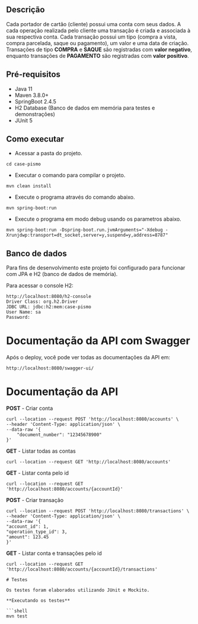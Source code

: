 ## Descrição

Cada portador de cartão (cliente) possui uma conta com seus dados.
A cada operação realizada pelo cliente uma transação é criada e associada à sua  respectiva conta.
Cada transação possui um tipo (compra a vista, compra parcelada, saque ou pagamento), um valor e uma data de criação.
Transações de tipo **COMPRA** e **SAQUE** são registradas com **valor negativo**, enquanto transações de **PAGAMENTO** são registradas com **valor positivo**.

## Pré-requisitos

- Java 11
- Maven 3.8.0+ 
- SpringBoot 2.4.5
- H2 Database (Banco de dados em memória para testes e demonstrações)
- JUnit 5

## Como executar

- Acessar a pasta do projeto.

```shell
cd case-pismo
```

- Executar o comando para compilar o projeto. 

```shell
mvn clean install
```

- Execute o programa através do comando abaixo.

```shell
mvn spring-boot:run
```

- Execute o programa em modo debug usando os parametros abaixo.

```shell
mvn spring-boot:run -Dspring-boot.run.jvmArguments="-Xdebug -Xrunjdwp:transport=dt_socket,server=y,suspend=y,address=8787"
```

## Banco de dados

Para fins de desenvolvimento este projeto foi configurado para funcionar com JPA e H2 (banco de dados de memória).

Para acessar o console H2:

```shell
http://localhost:8080/h2-console
Driver Class: org.h2.Driver
JDBC URL: jdbc:h2:mem:case-pismo
User Name: sa
Password: 
```

# Documentação da API com Swagger

Após o deploy, você pode ver todas as documentações da API em:

```shell
http://localhost:8080/swagger-ui/ 
```

# Documentação da API

**POST** - Criar conta
```shell
curl --location --request POST 'http://localhost:8080/accounts' \
--header 'Content-Type: application/json' \
--data-raw '{
    "document_number": "12345678900"
}'
```

**GET** - Listar todas as contas
```shell
curl --location --request GET 'http://localhost:8080/accounts'
```

**GET** - Listar conta pelo id
```shell
curl --location --request GET 'http://localhost:8080/accounts/{accountId}'
```

**POST** - Criar transação
```shell
curl --location --request POST 'http://localhost:8080/transactions' \
--header 'Content-Type: application/json' \
--data-raw '{
"account_id": 1,
"operation_type_id": 3,
"amount": 123.45
}'
```

**GET** - Listar conta e transações pelo id
```shell
curl --location --request GET 'http://localhost:8080/accounts/{accountId}/transactions'

# Testes

Os testes foram elaborados utilizando JUnit e Mockito.

**Executando os testes**

```shell
mvn test
```